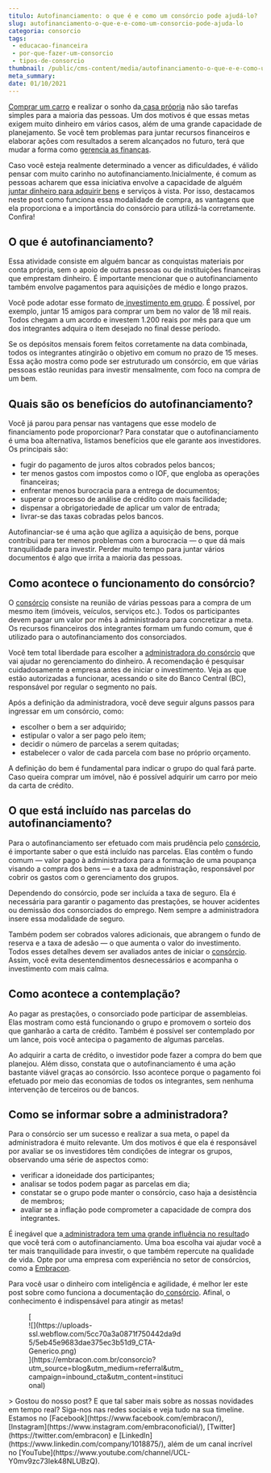 ```yaml
---
titulo: Autofinanciamento: o que é e como um consórcio pode ajudá-lo?
slug: autofinanciamento-o-que-e-e-como-um-consorcio-pode-ajuda-lo
categoria: consorcio
tags:
 - educacao-financeira
 - por-que-fazer-um-consorcio
 - tipos-de-consorcio
thumbnail: /public/cms-content/media/autofinanciamento-o-que-e-e-como-um-consorcio-pode-ajuda-lo.jpg
meta_summary: 
date: 01/10/2021
---
```

[Comprar um carro](https://www.embracon.com.br/blog/4-motivos-para-voce-comprar-um-carro-novo) e realizar o sonho da[ casa própria](https://www.embracon.com.br/blog/como-conquistar-a-estabilidade-da-casa-propria) não são tarefas simples para a maioria das pessoas. Um dos motivos é que essas metas exigem muito dinheiro em vários casos, além de uma grande capacidade de planejamento. Se você tem problemas para juntar recursos financeiros e elaborar ações com resultados a serem alcançados no futuro, terá que mudar a forma como [gerencia as finanças](https://www.embracon.com.br/blog/como-organizar-as-financas-do-casal).

Caso você esteja realmente determinado a vencer as dificuldades, é válido pensar com muito carinho no autofinanciamento.Inicialmente, é comum as pessoas acharem que essa iniciativa envolve a capacidade de alguém[ juntar dinheiro para adquirir bens](https://www.embracon.com.br/blog/planejamento-financeiro-um-guia-para-as-financas-nao-sairem-de-controle) e serviços à vista. Por isso, destacamos neste post como funciona essa modalidade de compra, as vantagens que ela proporciona e a importância do consórcio para utilizá-la corretamente. Confira!

O que é autofinanciamento?
--------------------------

Essa atividade consiste em alguém bancar as conquistas materiais por conta própria, sem o apoio de outras pessoas ou de instituições financeiras que emprestam dinheiro. É importante mencionar que o autofinanciamento também envolve pagamentos para aquisições de médio e longo prazos.

Você pode adotar esse formato de[ investimento em grupo](https://www.embracon.com.br/blog/8-motivos-que-comprovam-que-consorcio-e-investimento). É possível, por exemplo, juntar 15 amigos para comprar um bem no valor de 18 mil reais. Todos chegam a um acordo e investem 1.200 reais por mês para que um dos integrantes adquira o item desejado no final desse período.

Se os depósitos mensais forem feitos corretamente na data combinada, todos os integrantes atingirão o objetivo em comum no prazo de 15 meses. Essa ação mostra como pode ser estruturado um consórcio, em que várias pessoas estão reunidas para investir mensalmente, com foco na compra de um bem.

Quais são os benefícios do autofinanciamento?
---------------------------------------------

Você já parou para pensar nas vantagens que esse modelo de financiamento pode proporcionar? Para constatar que o autofinanciamento é uma boa alternativa, listamos benefícios que ele garante aos investidores. Os principais são:

- fugir do pagamento de juros altos cobrados pelos bancos;
- ter menos gastos com impostos como o IOF, que engloba as operações financeiras;
- enfrentar menos burocracia para a entrega de documentos;
- superar o processo de análise de crédito com mais facilidade;
- dispensar a obrigatoriedade de aplicar um valor de entrada;
- livrar-se das taxas cobradas pelos bancos.

Autofinanciar-se é uma ação que agiliza a aquisição de bens, porque contribui para ter menos problemas com a burocracia — o que dá mais tranquilidade para investir. Perder muito tempo para juntar vários documentos é algo que irrita a maioria das pessoas.

Como acontece o funcionamento do consórcio?
-------------------------------------------

O [consórcio](https://www.embracon.com.br/conhecaoconsorcio/o-que-e-consorcio) consiste na reunião de várias pessoas para a compra de um mesmo item (imóveis, veículos, serviços etc.). Todos os participantes devem pagar um valor por mês à administradora para concretizar a meta. Os recursos financeiros dos integrantes formam um fundo comum, que é utilizado para o autofinanciamento dos consorciados.

Você tem total liberdade para escolher a [administradora do consórcio](https://www.embracon.com.br/blog/afinal-o-que-uma-administradora-de-consorcio-faz) que vai ajudar no gerenciamento do dinheiro. A recomendação é pesquisar cuidadosamente a empresa antes de iniciar o investimento. Veja as que estão autorizadas a funcionar, acessando o site do Banco Central (BC), responsável por regular o segmento no país.

Após a definição da administradora, você deve seguir alguns passos para ingressar em um consórcio, como:

- escolher o bem a ser adquirido;
- estipular o valor a ser pago pelo item;
- decidir o número de parcelas a serem quitadas;
- estabelecer o valor de cada parcela com base no próprio orçamento.

A definição do bem é fundamental para indicar o grupo do qual fará parte. Caso queira comprar um imóvel, não é possível adquirir um carro por meio da carta de crédito.

O que está incluído nas parcelas do autofinanciamento?
------------------------------------------------------

Para o autofinanciamento ser efetuado com mais prudência pelo [consórcio](https://www.embracon.com.br/blog/financiamento-ou-consorcio-o-que-e-melhor-na-compra-de-um-imovel), é importante saber o que está incluído nas parcelas. Elas contêm o fundo comum — valor pago à administradora para a formação de uma poupança visando a compra dos bens — e a taxa de administração, responsável por cobrir os gastos com o gerenciamento dos grupos.

Dependendo do consórcio, pode ser incluída a taxa de seguro. Ela é necessária para garantir o pagamento das prestações, se houver acidentes ou demissão dos consorciados do emprego. Nem sempre a administradora insere essa modalidade de seguro.

Também podem ser cobrados valores adicionais, que abrangem o fundo de reserva e a taxa de adesão — o que aumenta o valor do investimento. Todos esses detalhes devem ser avaliados antes de iniciar o [consórcio](https://www.embracon.com.br/conhecaoconsorcio/o-que-e-consorcio). Assim, você evita desentendimentos desnecessários e acompanha o investimento com mais calma.

Como acontece a contemplação?
-----------------------------

Ao pagar as prestações, o consorciado pode participar de assembleias. Elas mostram como está funcionando o grupo e promovem o sorteio dos que ganharão a carta de crédito. Também é possível ser contemplado por um lance, pois você antecipa o pagamento de algumas parcelas.

Ao adquirir a carta de crédito, o investidor pode fazer a compra do bem que planejou. Além disso, constata que o autofinanciamento é uma ação bastante viável graças ao consórcio. Isso acontece porque o pagamento foi efetuado por meio das economias de todos os integrantes, sem nenhuma intervenção de terceiros ou de bancos.

Como se informar sobre a administradora?
----------------------------------------

Para o consórcio ser um sucesso e realizar a sua meta, o papel da administradora é muito relevante. Um dos motivos é que ela é responsável por avaliar se os investidores têm condições de integrar os grupos, observando uma série de aspectos como:

- verificar a idoneidade dos participantes;
- analisar se todos podem pagar as parcelas em dia;
- constatar se o grupo pode manter o consórcio, caso haja a desistência de membros;
- avaliar se a inflação pode comprometer a capacidade de compra dos integrantes.

É inegável que a[ administradora tem uma grande influência no resultad](https://www.embracon.com.br/blog/afinal-o-que-uma-administradora-de-consorcio-faz)o que você terá com o autofinanciamento. Uma boa escolha vai ajudar você a ter mais tranquilidade para investir, o que também repercute na qualidade de vida. Opte por uma empresa com experiência no setor de consórcios, como a [Embracon](https://www.embracon.com.br/).

Para você usar o dinheiro com inteligência e agilidade, é melhor ler este post sobre como funciona a documentação do[ consórcio](https://www.embracon.com.br/conhecaoconsorcio/o-que-e-consorcio). Afinal, o conhecimento é indispensável para atingir as metas!

<figure class="w-richtext-figure-type-image w-richtext-align-center" style="max-width:310px">[<div>![](https://uploads-ssl.webflow.com/5cc70a3a0871f750442da9d5/5eb45e9683dae375ec3b51d9_CTA-Generico.png)</div>](https://embracon.com.br/consorcio?utm_source=blog&utm_medium=referral&utm_campaign=inbound_cta&utm_content=institucional)</figure>> Gostou do nosso post? E que tal saber mais sobre as nossas novidades em tempo real? Siga-nos nas redes sociais e veja tudo na sua timeline. Estamos no [Facebook](https://www.facebook.com/embracon/), [Instagram](https://www.instagram.com/embraconoficial/), [Twitter](https://twitter.com/embracon) e [LinkedIn](https://www.linkedin.com/company/1018875/), além de um canal incrível no [YouTube](https://www.youtube.com/channel/UCL-Y0mv9zc73Iek48NLUBzQ).

‍
